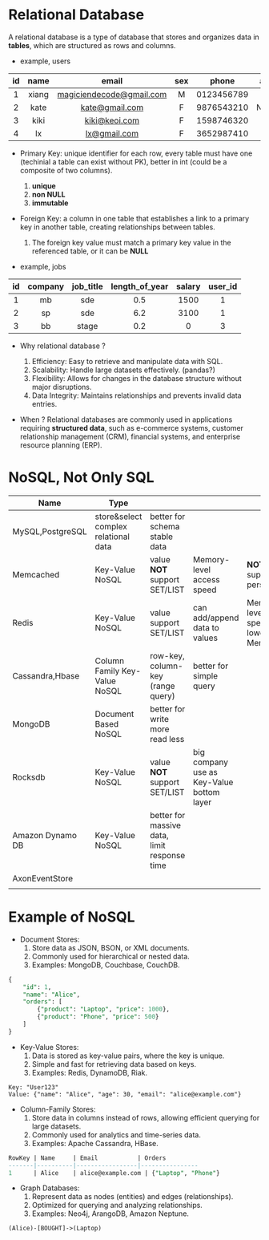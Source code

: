 # Relational Database
A relational database is a type of database that stores and organizes data in **tables**, which are structured as rows and columns.

- example, users

|  id  |  name | email | sex | phone | age |
|:---:|:---:|:---:|:---:|:---:|:---:|
|1|xiang|magiciendecode@gmail.com|M|0123456789|32|
|2|kate|kate@gmail.com|F|9876543210|NULL|
|3|kiki|kiki@keoi.com|F|1598746320|21|
|4|lx|lx@gmail.com|F|3652987410|23|

- Primary Key: unique identifier for each row, every table must have one (techinial a table can exist without PK), better in int (could be a composite of two columns).
    1. **unique**
    2. **non NULL**
    3. **immutable**
- Foreign Key: a column in one table that establishes a link to a primary key in another table, creating relationships between tables.
    1. The foreign key value must match a primary key value in the referenced table, or it can be **NULL**

- example, jobs

|  id | company |  job_title | length_of_year | salary | user_id |
|:---:|:---:|:---:|:---:|:---:|:---:|
|1|mb|sde|0.5|1500| 1 |
|2|sp|sde|6.2|3100| 1 |
|3|bb|stage|0.2|0| 3 |

- Why relational database ?
    1. Efficiency: Easy to retrieve and manipulate data with SQL.
    2. Scalability: Handle large datasets effectively. (pandas?)
    3. Flexibility: Allows for changes in the database structure without major disruptions.
    4. Data Integrity: Maintains relationships and prevents invalid data entries.

- When ?
Relational databases are commonly used in applications requiring **structured data**, such as e-commerce systems, customer relationship management (CRM), financial systems, and enterprise resource planning (ERP).

# NoSQL, Not Only SQL

| Name  |  Type  |   |   |   |   |
|---|---|---|---|---|---|
| MySQL,PostgreSQL  |  store&select complex relational data | better for schema stable data  |   |   | |
| Memcached  | Key-Value NoSQL  | value **NOT** support SET/LIST  |  Memory-level access speed | **NOT** support persistence  |   |
|  Redis | Key-Value NoSQL  | value support SET/LIST  | can add/append data to values  | Memory-level access speed but lower than Memcached  |  can be Cache / MessageQueue / Database |
| Cassandra,Hbase  | Column Family Key-Value NoSQL  | row-key, column-key (range query)  | better for simple query  |   |   |
| MongoDB  | Document Based NoSQL  | better for write more read less  |   |   |   |
| Rocksdb  | Key-Value NoSQL  | value **NOT** support SET/LIST  | big company use as Key-Value bottom layer  |   |   |
|  Amazon Dynamo DB | Key-Value NoSQL  | better for massive data, limit response time  |   |   |   |
|  AxonEventStore |   |   |   |   |   |
|   |   |   |   |   |   |

# Example of NoSQL
- Document Stores:
    1. Store data as JSON, BSON, or XML documents.
    2. Commonly used for hierarchical or nested data.
    3. Examples: MongoDB, Couchbase, CouchDB.
```sql
{
    "id": 1,
    "name": "Alice",
    "orders": [
        {"product": "Laptop", "price": 1000},
        {"product": "Phone", "price": 500}
    ]
}
```

- Key-Value Stores:
    1. Data is stored as key-value pairs, where the key is unique.
    2. Simple and fast for retrieving data based on keys.
    3. Examples: Redis, DynamoDB, Riak.
```
Key: "User123"
Value: {"name": "Alice", "age": 30, "email": "alice@example.com"}
```

- Column-Family Stores:
    1. Store data in columns instead of rows, allowing efficient querying for large datasets.
    2. Commonly used for analytics and time-series data.
    3. Examples: Apache Cassandra, HBase.
```sql
RowKey | Name     | Email           | Orders
-------|----------|-----------------|----------------
1      | Alice    | alice@example.com | {"Laptop", "Phone"}

```

- Graph Databases:
    1. Represent data as nodes (entities) and edges (relationships).
    2. Optimized for querying and analyzing relationships.
    3. Examples: Neo4j, ArangoDB, Amazon Neptune.
```
(Alice)-[BOUGHT]->(Laptop)
```